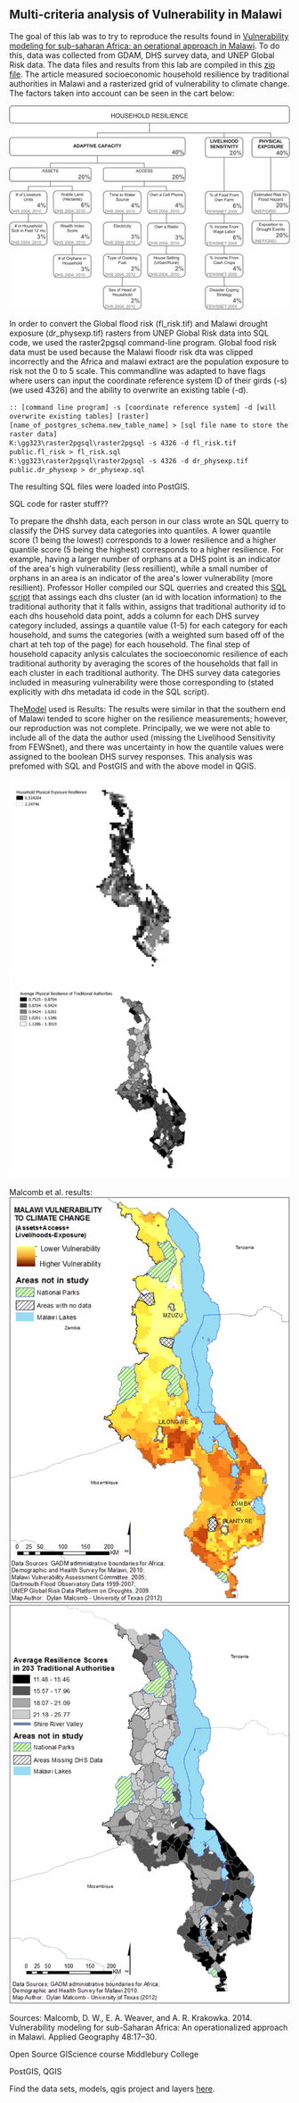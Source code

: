 ## Multi-criteria analysis of Vulnerability in Malawi

The goal of this lab was to try to reproduce the results found in [Vulnerability modeling for sub-saharan Africa: an oerational approach in Malawi](https://www.sciencedirect.com/science/article/pii/S0143622814000058).
To do this, data was collected from GDAM, DHS survey data, and UNEP Global Risk data. The data files and results from this lab are compiled in this [zip file](L78_data.zip). The article measured socioeconomic household resilience by traditional authorities in Malawi and a rasterized grid of vulnerability to climate change. The factors taken into account can be seen in the cart below:

![hhresilience_chart](hhresilience_chart.jpg)

In order to convert the Global flood risk (fl_risk.tif) and Malawi drought exposure (dr_physexp.tif) rasters from UNEP Global Risk data into SQL code, we used the raster2pgsql command-line program. Global food risk data must be used because the Malawi floodr risk dta was clipped incorrectly and the Africa and malawi extract are the population exposure to risk not the 0 to 5 scale. This commandline was adapted to have flags where users can input the coordinate reference system ID of their girds (-s) (we used 4326) and the ability to overwrite an existing table (-d).
```
:: [command line program] -s [coordinate reference system] -d [will overwrite existing tables] [raster] [name_of_postgres_schema.new_table_name] > [sql file name to store the raster data]
K:\gg323\raster2pgsql\raster2pgsql -s 4326 -d fl_risk.tif public.fl_risk > fl_risk.sql
K:\gg323\raster2pgsql\raster2pgsql -s 4326 -d dr_physexp.tif public.dr_physexp > dr_physexp.sql
```
The resulting SQL files were loaded into PostGIS.

SQL code for raster stuff??

To prepare the dhshh data, each person in our class wrote an SQL querry to classify the DHS survey data categories into quantiles. A lower quantile score (1 being the lowest) corresponds to a lower resilience and a higher quantile score (5 being the highest) corresponds to a higher resilience. For example, having a larger number of orphans at a DHS point is an indicator of the area's high vulnerability (less resillient), while a small number of orphans in an area is an indicator of the area's lower vulnerability (more resillient). Professor Holler compiled our SQL querries and created this [SQL script](vulnerabilitySQL.sql) that assings each dhs cluster (an id with location information) to the traditional authority that it falls within, assigns that traditional authority id to each dhs household data point, adds a column for each DHS survey category included, assings a quantile value (1-5) for each category for each household, and sums the categories (with a weighted sum based off of the chart at teh top of the page) for each household. The final step of household capacity anlysis calculates the socioeconomic resilience of each traditional authority by averaging the scores of the households that fall in each cluster in each traditional authority. The DHS survey data categories included in measuring vulnerability were those corresponding to (stated explicitly with dhs metadata id code in the SQL script). 


The[Model](malawi_lab.model3) used is
Results:
The results were similar in that the southern end of Malawi tended to score higher on the resilience measurements; however, our reproduction was not complete. Principally, we we were not able to include all of the data the author used (missing the Livelihood Sensitivity from FEWSnet), and there was uncertainty in how the quantile values were assigned to the boolean DHS survey responses. This analysis was prefomed with SQL and PostGIS and with the above model in QGIS.

![grid](hhresilliencegrid.png)
![TAs](TAcapacities.png)

Malcomb et al. results:
![malcomb_grid](malcomb_grid.jpg)
![malcomb_TA](malcomb_TA.jpg)

Sources:
Malcomb, D. W., E. A. Weaver, and A. R. Krakowka. 2014. Vulnerability modeling for sub-Saharan Africa: An
operationalized approach in Malawi. Applied Geography 48:17–30.

Open Source GIScience course Middlebury College

PostGIS, QGIS

Find the data sets, models, qgis project and layers [here](L78_data.zip).
